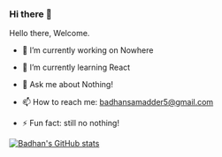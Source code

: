 ### Hi there 👋

Hello there, Welcome.

- 🔭 I’m currently working on Nowhere
- 🌱 I’m currently learning React

- 💬 Ask me about Nothing!
- 📫 How to reach me: badhansamadder5@gmail.com
<!-- - 😄 Pronouns: ... -->
- ⚡ Fun fact: still no nothing!

<!-- - 👯 I’m looking to collaborate on ... -->
<!-- - 🤔 I’m looking for help with ... -->

[![Badhan's GitHub stats](https://github-readme-stats.vercel.app/api?username=BS-Joy)](https://github.com/BS-Joy/github-readme-stats)
